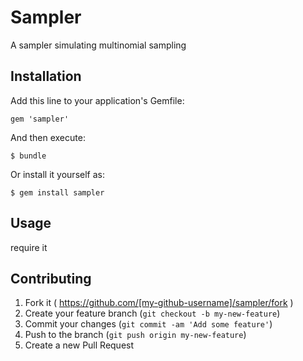 # Sampler

A sampler simulating multinomial sampling

## Installation

Add this line to your application's Gemfile:

    gem 'sampler'

And then execute:

    $ bundle

Or install it yourself as:

    $ gem install sampler

## Usage

require it

## Contributing

1. Fork it ( https://github.com/[my-github-username]/sampler/fork )
2. Create your feature branch (`git checkout -b my-new-feature`)
3. Commit your changes (`git commit -am 'Add some feature'`)
4. Push to the branch (`git push origin my-new-feature`)
5. Create a new Pull Request
